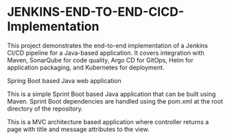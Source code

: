 # JENKINS-END-TO-END-CICD-Implementation
This project demonstrates the end-to-end implementation of a Jenkins CI/CD pipeline for a Java-based application. It covers integration with Maven, SonarQube for code quality, Argo CD for GitOps, Helm for application packaging, and Kubernetes for deployment.

 Spring Boot based Java web application
 
This is a simple Sprint Boot based Java application that can be built using Maven. Sprint Boot dependencies are handled using the pom.xml 
at the root directory of the repository.

This is a MVC architecture based application where controller returns a page with title and message attributes to the view.
